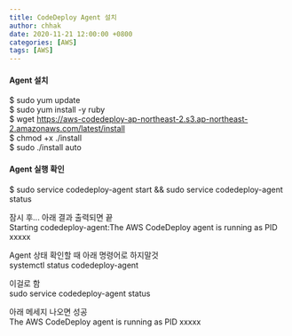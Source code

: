 ```yaml
---
title: CodeDeploy Agent 설치
author: chhak
date: 2020-11-21 12:00:00 +0800
categories: [AWS]
tags: [AWS]
---
```


#### Agent 설치
$ sudo yum update  
$ sudo yum install -y ruby  
$ wget https://aws-codedeploy-ap-northeast-2.s3.ap-northeast-2.amazonaws.com/latest/install  
$ chmod +x ./install  
$ sudo ./install auto


#### Agent 실행 확인
$ sudo service codedeploy-agent start && sudo service codedeploy-agent status

잠시 후... 아래 결과 출력되면 끝  
Starting codedeploy-agent:The AWS CodeDeploy agent is running as PID xxxxx  

Agent 상태 확인할 때 아래 명령어로 하지말것  
systemctl status codedeploy-agent

이걸로 함  
sudo service codedeploy-agent status

아래 메세지 나오면 성공  
The AWS CodeDeploy agent is running as PID xxxxx
